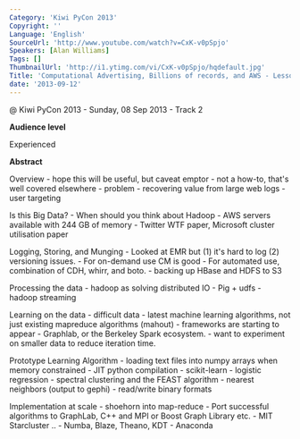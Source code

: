 ```yaml
---
Category: 'Kiwi PyCon 2013'
Copyright: ''
Language: 'English'
SourceUrl: 'http://www.youtube.com/watch?v=CxK-v0pSpjo'
Speakers: [Alan Williams]
Tags: []
ThumbnailUrl: 'http://i1.ytimg.com/vi/CxK-v0pSpjo/hqdefault.jpg'
Title: 'Computational Advertising, Billions of records, and AWS - Lessons Learned'
date: '2013-09-12'
---
```

@ Kiwi PyCon 2013 - Sunday, 08 Sep 2013 - Track 2

**Audience level**

Experienced

**Abstract**

Overview - hope this will be useful, but caveat emptor - not a how-to, that's well covered elsewhere - problem - recovering value from large web logs - user targeting

Is this Big Data? - When should you think about Hadoop - AWS servers available with 244 GB of memory - Twitter WTF paper, Microsoft cluster utilisation paper

Logging, Storing, and Munging - Looked at EMR but (1) it's hard to log (2) versioning issues. - For on-demand use CM is good - For automated use, combination of CDH, whirr, and boto. - backing up HBase and HDFS to S3

Processing the data - hadoop as solving distributed IO - Pig + udfs - hadoop streaming

Learning on the data - difficult data - latest machine learning algorithms, not just existing mapreduce algorithms (mahout) - frameworks are starting to appear - Graphlab, or the Berkeley Spark ecosystem. - want to experiment on smaller data to reduce iteration time.

Prototype Learning Algorithm - loading text files into numpy arrays when memory constrained - JIT python compilation - scikit-learn - logistic regression - spectral clustering and the FEAST algorithm - nearest neighbors (output to gephi) - read/write binary formats

Implementation at scale - shoehorn into map-reduce - Port successful algorithms to GraphLab, C++ and MPI or Boost Graph Library etc. - MIT Starcluster .. - Numba, Blaze, Theano, KDT - Anaconda
